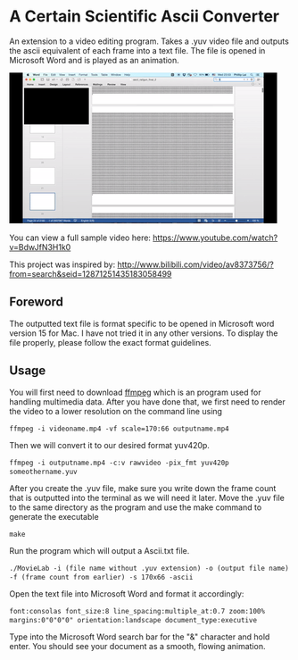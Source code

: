 # A Certain Scientific Ascii Converter

An extension to a video editing program. Takes a .yuv video file and outputs the ascii equivalent of each frame into a text file.
The file is opened in Microsoft Word and is played as an animation.

![](https://github.com/bobjoefrank/A-Certain-Scientific-Ascii-Converter/blob/master/ascii_railgun.gif)


You can view a full sample video here: https://www.youtube.com/watch?v=BdwJfN3H1k0

This project was inspired by: http://www.bilibili.com/video/av8373756/?from=search&seid=12871251435183058499

## Foreword

The outputted text file is format specific to be opened in Microsoft word version 15 for Mac. I have not tried it in any other versions.
To display the file properly, please follow the exact format guidelines. 

## Usage

You will first need to download [ffmpeg](https://www.ffmpeg.org/) which is an program used for handling
multimedia data. 
After you have done that, we first need to render the video to a lower resolution on the command line using

```
ffmpeg -i videoname.mp4 -vf scale=170:66 outputname.mp4
```

Then we will convert it to our desired format yuv420p.

```
ffmpeg -i outputname.mp4 -c:v rawvideo -pix_fmt yuv420p someothername.yuv
```

After you create the .yuv file, make sure you write down the frame count that is outputted into the terminal as we will
need it later. Move the .yuv file to the same directory as the program and use the make command to generate the executable

```
make
```

Run the program which will output a Ascii.txt file.

```
./MovieLab -i (file name without .yuv extension) -o (output file name) -f (frame count from earlier) -s 170x66 -ascii
```

Open the text file into Microsoft Word and format it accordingly:

```
font:consolas font_size:8 line_spacing:multiple_at:0.7 zoom:100% margins:0"0"0"0" orientation:landscape document_type:executive
```

Type into the Microsoft Word search bar for the "&" character and hold enter. You should see your document as a smooth, flowing animation.



